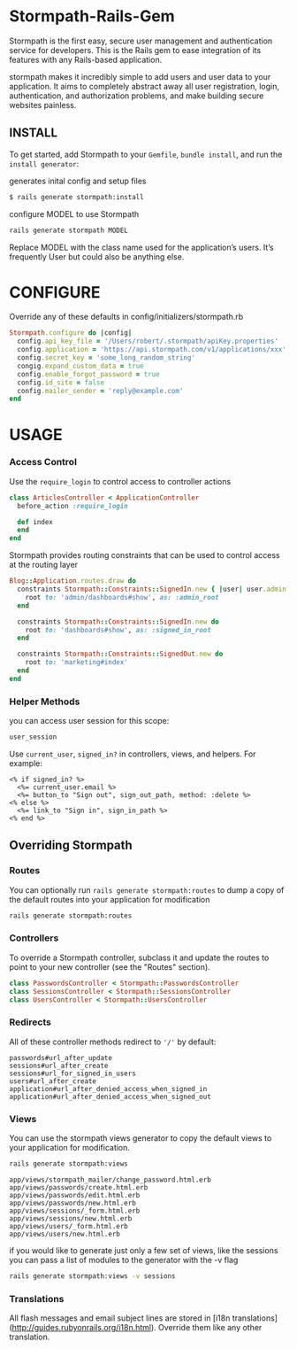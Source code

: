 # Stormpath-Rails-Gem

Stormpath is the first easy, secure user management and authentication service for developers. This is the Rails gem to ease integration of its features with any Rails-based application.

stormpath makes it incredibly simple to add users and user data to your application. It aims to completely abstract away all user registration, login, authentication, and authorization problems, and make building secure websites painless.

## INSTALL

To get started, add Stormpath to your `Gemfile`, `bundle install`, and run the
`install generator`:

generates inital config and setup files
```sh
$ rails generate stormpath:install
```

configure MODEL to use Stormpath
```sh
rails generate stormpath MODEL
```

Replace MODEL with the class name used for the application’s users. It’s frequently User but could also be anything else.

# CONFIGURE
Override any of these defaults in config/initializers/stormpath.rb

```ruby
Stormpath.configure do |config|
  config.api_key_file = '/Users/robert/.stormpath/apiKey.properties'
  config.application = 'https://api.stormpath.com/v1/applications/xxx'
  config.secret_key = 'some_long_random_string'
  congig.expand_custom_data = true
  config.enable_forgot_password = true
  config.id_site = false
  config.mailer_sender = 'reply@example.com'
end
```

# USAGE

### Access Control
Use the `require_login` to control access to controller actions
```ruby
class ArticlesController < ApplicationController
  before_action :require_login

  def index
  end
end
```

Stormpath provides routing constraints that can be used to control access at the routing layer

```ruby
Blog::Application.routes.draw do
  constraints Stormpath::Constraints::SignedIn.new { |user| user.admin? } do
    root to: 'admin/dashboards#show', as: :admin_root
  end

  constraints Stormpath::Constraints::SignedIn.new do
    root to: 'dashboards#show', as: :signed_in_root
  end

  constraints Stormpath::Constraints::SignedOut.new do
    root to: 'marketing#index'
  end
end
```

### Helper Methods
you can access user session for this scope:
```ruby
user_session
```

Use `current_user`, `signed_in?` in controllers, views, and helpers. For example:
```erb
<% if signed_in? %>
  <%= current_user.email %>
  <%= button_to "Sign out", sign_out_path, method: :delete %>
<% else %>
  <%= link_to "Sign in", sign_in_path %>
<% end %>
```

## Overriding Stormpath

### Routes
You can optionally run `rails generate stormpath:routes` to dump a copy of the default routes into your application for modification

```sh
rails generate stormpath:routes
```

### Controllers
To override a Stormpath controller, subclass it and update the routes to point to your new controller (see the "Routes" section).
```ruby
class PasswordsController < Stormpath::PasswordsController
class SessionsController < Stormpath::SessionsController
class UsersController < Stormpath::UsersController
```

### Redirects
All of these controller methods redirect to `'/'` by default:
```
passwords#url_after_update
sessions#url_after_create
sessions#url_for_signed_in_users
users#url_after_create
application#url_after_denied_access_when_signed_in
application#url_after_denied_access_when_signed_out
```

### Views
You can use the stormpath views generator to copy the default views to your application for modification.
```sh
rails generate stormpath:views
```

```
app/views/stormpath_mailer/change_password.html.erb
app/views/passwords/create.html.erb
app/views/passwords/edit.html.erb
app/views/passwords/new.html.erb
app/views/sessions/_form.html.erb
app/views/sessions/new.html.erb
app/views/users/_form.html.erb
app/views/users/new.html.erb
```

if you would like to generate just only a few set of views, like the sessions you can pass a list of modules to the generator with the -v flag
```sh
rails generate stormpath:views -v sessions
```

### Translations
All flash messages and email subject lines are stored in [i18n translations]
(http://guides.rubyonrails.org/i18n.html). Override them like any other
translation.
